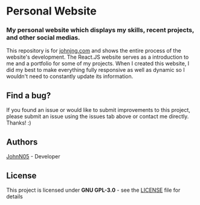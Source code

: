 # Personal Website
### My personal website which displays my skills, recent projects, and other social medias.

This repository is for [johnjng.com](https://johnjng.com) and shows the entire process of the website's development.  The React.JS website serves as a introduction to me and a portfolio for some of my projects.  When I created this website, I did my best to make everything fully responsive as well as dynamic so I wouldn't need to constantly update its information.

## Find a bug?

If you found an issue or would like to submit improvements to this project, please submit an issue using the issues tab above or contact me directly.  Thanks! :)

## Authors

[JohnN05](https://github.com/JohnN05) - Developer

## License

This project is licensed under **GNU GPL-3.0** - see the [LICENSE](LICENSE) file for details
